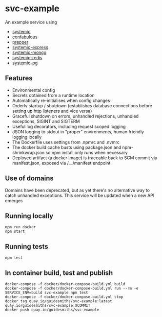 # svc-example
An example service using

* [systemic](https://github.com/guidesmiths/systemic)
* [confabulous](https://github.com/guidesmiths/confabulous)
* [prepper](https://github.com/guidesmiths/prepper)
* [systemic-express](https://github.com/guidesmiths/systemic-express)
* [systemic-mongo](https://github.com/guidesmiths/systemic-mongo)
* [systemic-redis](https://github.com/guidesmiths/systemic-redis)
* [systemic-pg](https://github.com/guidesmiths/systemic-pg)

## Features
* Environmental config
* Secrets obtained from a runtime location
* Automatically re-initialises when config changes
* Orderly startup / shutdown (establishes database connections before setting up http listeners and vice versa)
* Graceful shutdown on errors, unhandled rejections, unhandled exceptions, SIGINT and SIGTERM
* Useful log decorators, including request scoped logging
* JSON logging to stdout in "proper" environments, human friendly logging locally
* The Dockerfile uses settings from .npmrc and .nvmrc
* The docker build cache busts using package.json and npm-shrinkwrap.json so npm install only runs when necessary
* Deployed artifact (a docker image) is traceable back to SCM commit via manifest.json, exposed via /__/manifest endpoint

## Use of domains
Domains have been deprecated, but as yet there's no alternative way to catch unhandled exceptions. This service will be updated when a new API emerges

## Running locally
```
npm run docker
npm start
```

## Running tests
```
npm test
```

## In container build, test and publish
```
docker-compose -f docker/docker-compose-build.yml build
docker-compose -f docker/docker-compose-build.yml run --rm -e SERVICE_ENV=build svc-example npm test
docker-compose -f docker/docker-compose-build.yml stop
docker tag quay.io/guidesmiths/svc-example:latest quay.io/guidesmiths/svc-example:$COMMIT
docker push quay.io/guidesmiths/svc-example
```

